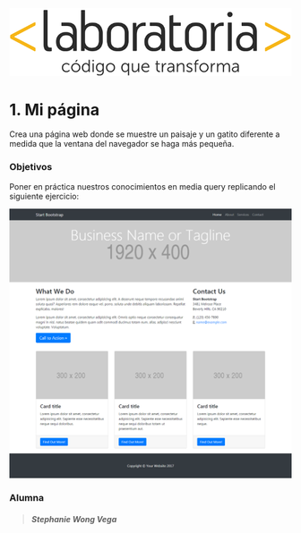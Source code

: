 ![logo](assets/img/logo_laboratoria.png)



# 1. Mi página

Crea una página web donde se muestre un paisaje y un gatito diferente a medida que la ventana del navegador se haga más pequeña.



### Objetivos



Poner en práctica nuestros conocimientos en media query replicando el siguiente ejercicio: 


![logo](assets/img/desktop.png)


### **Alumna**



>##### Stephanie Wong Vega